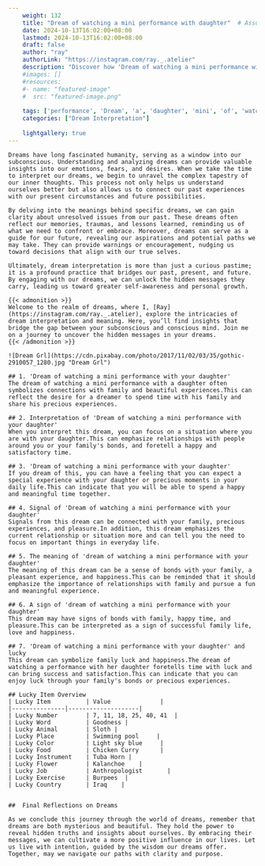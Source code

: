 ```yaml
---
    weight: 132
    title: "Dream of watching a mini performance with daughter"  # Assuming 'title' column exists
    date: 2024-10-13T16:02:00+08:00
    lastmod: 2024-10-13T16:02:00+08:00
    draft: false
    author: "ray"
    authorLink: "https://instagram.com/ray._.atelier"
    description: "Discover how 'Dream of watching a mini performance with daughter' can interpret your future and uncover its significant meanings in your life."
    #images: []
    #resources:
    #- name: "featured-image"
    #  src: "featured-image.png"
    
    tags: ['performance', 'Dream', 'a', 'daughter', 'mini', 'of', 'watching', 'with']
    categories: ["Dream Interpretation"]
    
    lightgallery: true
---
```

    
    Dreams have long fascinated humanity, serving as a window into our subconscious. Understanding and analyzing dreams can provide valuable insights into our emotions, fears, and desires. When we take the time to interpret our dreams, we begin to unravel the complex tapestry of our inner thoughts. This process not only helps us understand ourselves better but also allows us to connect our past experiences with our present circumstances and future possibilities.
    
    By delving into the meanings behind specific dreams, we can gain clarity about unresolved issues from our past. These dreams often reflect our memories, traumas, and lessons learned, reminding us of what we need to confront or embrace. Moreover, dreams can serve as a guide for our future, revealing our aspirations and potential paths we may take. They can provide warnings or encouragement, nudging us toward decisions that align with our true selves.
    
    Ultimately, dream interpretation is more than just a curious pastime; it is a profound practice that bridges our past, present, and future. By engaging with our dreams, we can unlock the hidden messages they carry, leading us toward greater self-awareness and personal growth.
    
    {{< admonition >}}
    Welcome to the realm of dreams, where I, [Ray](https://instagram.com/ray._.atelier), explore the intricacies of dream interpretation and meaning. Here, you’ll find insights that bridge the gap between your subconscious and conscious mind. Join me on a journey to uncover the hidden messages in your dreams.
    {{< /admonition >}}
    
    ![Dream Grl](https://cdn.pixabay.com/photo/2017/11/02/03/35/gothic-2910057_1280.jpg "Dream Grl")
    
    ## 1. 'Dream of watching a mini performance with your daughter'
    The dream of watching a mini performance with a daughter often symbolizes connections with family and beautiful experiences.This can reflect the desire for a dreamer to spend time with his family and share his precious experiences.
    
    ## 2. Interpretation of 'Dream of watching a mini performance with your daughter'
    When you interpret this dream, you can focus on a situation where you are with your daughter.This can emphasize relationships with people around you or your family's bonds, and foretell a happy and satisfactory time.
    
    ## 3. 'Dream of watching a mini performance with your daughter'
    If you dream of this, you can have a feeling that you can expect a special experience with your daughter or precious moments in your daily life.This can indicate that you will be able to spend a happy and meaningful time together.
    
    ## 4. Signal of 'Dream of watching a mini performance with your daughter'
    Signals from this dream can be connected with your family, precious experiences, and pleasure.In addition, this dream emphasizes the current relationship or situation more and can tell you the need to focus on important things in everyday life.
    
    ## 5. The meaning of 'dream of watching a mini performance with your daughter'
    The meaning of this dream can be a sense of bonds with your family, a pleasant experience, and happiness.This can be reminded that it should emphasize the importance of relationships with family and pursue a fun and meaningful experience.
    
    ## 6. A sign of 'dream of watching a mini performance with your daughter'
    This dream may have signs of bonds with family, happy time, and pleasure.This can be interpreted as a sign of successful family life, love and happiness.
    
    ## 7. 'Dream of watching a mini performance with your daughter' and lucky
    This dream can symbolize family luck and happiness.The dream of watching a performance with her daughter foretells time with luck and can bring success and satisfaction.This can indicate that you can enjoy luck through your family's bonds or precious experiences.
    
    ## Lucky Item Overview
    | Lucky Item          | Value              |
    |---------------|--------------------|
    | Lucky Number        | 7, 11, 18, 25, 40, 41  |
    | Lucky Word          | Goodness |
    | Lucky Animal        | Sloth |
    | Lucky Place         | Swimming pool     |
    | Lucky Color         | Light sky blue     |
    | Lucky Food          | Chicken Curry      |
    | Lucky Instrument    | Tuba Horn |
    | Lucky Flower        | Kalanchoe    |
    | Lucky Job           | Anthropologist       |
    | Lucky Exercise      | Burpees  |
    | Lucky Country       | Iraq    |
    
    
    ##  Final Reflections on Dreams
    
    As we conclude this journey through the world of dreams, remember that dreams are both mysterious and beautiful. They hold the power to reveal hidden truths and insights about ourselves. By embracing their messages, we can cultivate a more positive influence in our lives. Let us live with intention, guided by the wisdom our dreams offer. Together, may we navigate our paths with clarity and purpose.
    
